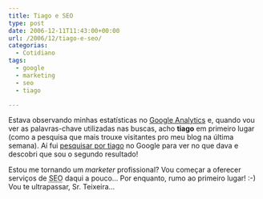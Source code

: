 ```yaml
---
title: Tiago e SEO
type: post
date: 2006-12-11T11:43:00+00:00
url: /2006/12/tiago-e-seo/
categorias:
  - Cotidiano
tags:
  - google
  - marketing
  - seo
  - tiago

---
```

Estava observando minhas estatísticas no [Google Analytics][1] e, quando vou ver as palavras-chave utilizadas nas buscas, acho **tiago** em primeiro lugar (como a pesquisa que mais trouxe visitantes pro meu blog na última semana). Aí fui [pesquisar por tiago][2] no Google para ver no que dava e descobri que sou o segundo resultado!

Estou me tornando um _marketer_ profissional? Vou começar a oferecer serviços de <acronym title="Search Engine Optimization">SEO</acronym> daqui a pouco… Por enquanto, rumo ao primeiro lugar! :-) Vou te ultrapassar, Sr. Teixeira…

 [1]: http://analytics.google.com
 [2]: http://www.google.com/search?q=tiago
